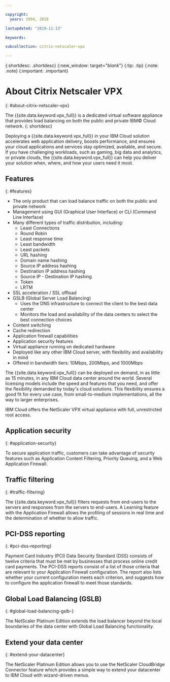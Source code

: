 ```yaml
---

copyright:
  years: 1994, 2018

lastupdated: "2019-11-13"

keywords:

subcollection: citrix-netscaler-vpx

---
```


{:shortdesc: .shortdesc}
{:new_window: target="_blank_"}
{:tip: .tip}
{:note: .note}
{:important: .important}

# About Citrix Netscaler VPX
{: #about-citrix-netscaler-vpx}

The {{site.data.keyword.vpx_full}} is a dedicated virtual software appliance that provides load balancing on both the public and private IBM© Cloud network.
{: shortdesc}

Deploying a {{site.data.keyword.vpx_full}} in your IBM Cloud solution accelerates web application delivery, boosts performance, and ensures your cloud applications and services stay optimized, available, and secure. If you have challenging workloads, such as gaming, big data and analytics, or private clouds, the {{site.data.keyword.vpx_full}} can help you deliver your solution when, where, and how your users need it most.

## Features
{: #features}

* The only product that can load balance traffic on both the public and private network
* Management using GUI (Graphical User Interface) or CLI (Command Line Interface)
* Many different types of traffic distribution, including:
   * Least Connections
   * Round Robin
   * Least response time
   * Least bandwidth
   * Least packets
   * URL hashing
   * Domain name hashing
   * Source IP address hashing
   * Destination IP address hashing
   * Source IP - Destination IP hashing
   * Token
   * LRTM
* SSL acceleration / SSL offload
* GSLB (Global Server Load Balancing)
    * Uses the DNS infrastructure to connect the client to the best data center
    * Monitors the load and availability of the data centers to select the best connection choices
* Content switching
* Cache redirection
* Application firewall capabilities
* Application security features
* Virtual appliance running on dedicated hardware
* Deployed like any other IBM Cloud server, with flexibility and availability in mind
* Offered in bandwidth tiers: 10Mbps, 200Mbps, and 1000Mbps

The {{site.data.keyword.vpx_full}} can be deployed on demand, in as little as 15 minutes, in any IBM Cloud data center around the world. Several licensing models include the speed and features that you need, and offer the flexibility demanded by today's cloud solutions. This flexibility ensures a good fit for every use case, from small-to-medium implementations, all the way to larger enterprises.

IBM Cloud offers the NetScaler VPX virtual appliance with full, unrestricted root access.   

## Application security
{: #application-security}

To secure application traffic, customers can take advantage of security features such as Application Content Filtering, Priority Queuing, and a Web Application Firewall.

## Traffic filtering
{: #traffic-filtering}

The {{site.data.keyword.vpx_full}} filters requests from end-users to the servers and responses from the servers to end-users. A Learning feature with the Application Firewall allows the profiling of sessions in real time and the determination of whether to allow traffic.

## PCI-DSS reporting
{: #pci-dss-reporting}

Payment Card Industry (PCI) Data Security Standard (DSS) consists of twelve criteria that must be met by businesses that process online credit card payments. The PCI-DSS reports consist of a list of those criteria that are relevant to your Application Firewall configuration. The report also lists whether your current configuration meets each criterion, and suggests how to configure the application firewall to meet those standards.

## Global Load Balancing (GSLB)
{: #global-load-balancing-gslb-}

The NetScaler Platinum Edition extends the load balancer beyond the local boundaries of the data center with Global Load Balancing functionality.

## Extend your data center
{: #extend-your-datacenter}

The NetScaler Platinum Edition allows you to use the NetScaler CloudBridge Connector feature which provides a simple way to extend your datacenter to IBM Cloud with wizard-driven menus.
